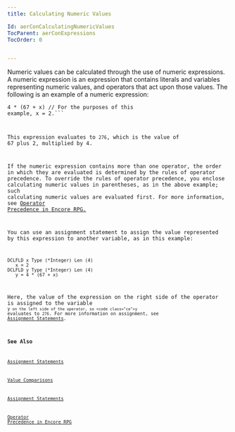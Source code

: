 ```yaml
---
title: Calculating Numeric Values

Id: aerConCalculatingNumericValues
TocParent: aerConExpressions
TocOrder: 0


---
```


Numeric values can be calculated through the use of numeric expressions. A numeric expression is an expression that contains literals and variables representing numeric values, and operators that act upon those values. The following is an example of a numeric expression: 

<code class="language-aer">4 * (67 + x) // For the purposes of this example, x = 2.``` 

This expression evaluates to ```276```, which is the value of 67 plus 2, multiplied by 4. 

If the numeric expression contains more than one operator, the order in which they are evaluated is determined by the rules of operator precedence. To override the rules of operator precedence, you enclose calculating numeric values in parentheses, as in the above example; such calculating numeric values are evaluated first. For more information, see [Operator Precedence in Encore RPG.](Expression_Operators_and_their_Precedence.html) 

You can use an assignment statement to assign the value represented by this expression to another variable, as in this example: 

```
DCLFLD x Type (*Integer) Len (4)
   x = 2
DCLFLD y Type (*Integer) Len (4) 
   y = 4 * (67 + x)
```

Here, the value of the expression on the right side of the operator is assigned to the variable <code class="ce">y``` on the left side of the operator, so <code class="ce">y``` evaluates to ```276```. For more information on assignment, see [Assignment Statements](ecrConAssignmentOpCodes.html). 

### See Also
[Assignment Statements](ecrConAssignmentOpCodes.html)

[Value Comparisons](ecrConValueComparisons.html)

[Assignment Statements](ecrConAssignmentOpCodes.html)

[Operator Precedence in Encore RPG](Expression_Operators_and_their_Precedence.html) 
